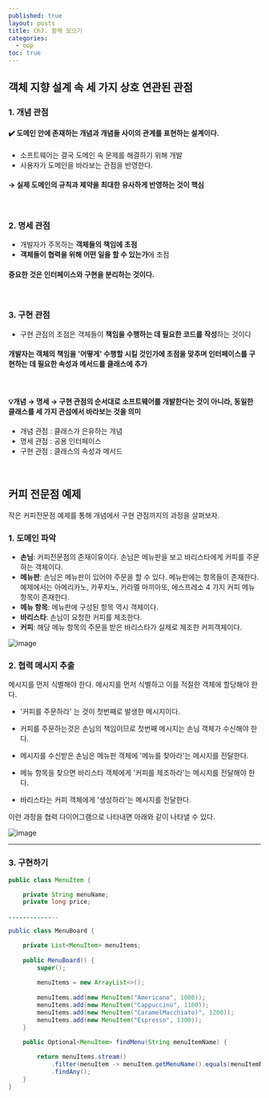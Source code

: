 ```yaml
---
published: true
layout: posts
title: Ch7. 함께 모으기
categories: 
  - oop
toc: true
---
```


## 객체 지향 설계 속 세 가지 상호 연관된 관점

### 1. 개념 관점

#### ✔️ 도메인 안에 존재하는 개념과 개념들 사이의 관계를 표현하는 설계이다.

- 소프트웨어는 결국 도메인 속 문제를 해결하기 위해 개발
- 사용자가 도메인을 바라보는 관점을 반영한다.

#### → 실제 도메인의 규칙과 제약을 최대한 유사하게 반영하는 것이 핵심

<br>

### 2. 명세 관점

- 개발자가 주목하는 **객체들의 책임에 초점**
- **객체들이 협력을 위해 어떤 일을 할 수 있는가**에 초점

#### 중요한 것은 인터페이스와 구현을 분리하는 것이다.

<br>

### 3. 구현 관점

- 구현 관점의 초점은 객체들이 **책임을 수행하는 데 필요한 코드를 작성**하는 것이다

#### 개발자는 객체의 책임을 '어떻게' 수행할 시킬 것인가에 초점을 맞추며 인터페이스를 구현하는 데 필요한 속성과 메서드를 클래스에 추가

<br>

#### 💡개념 → 명세 → 구현 관점의 순서대로 소프트웨어를 개발한다는 것이 아니라, 동일한 클래스를 세 가지 관섬에서 바라보는 것을 의미

- 개념 관점 : 클래스가 은유하는 개념
- 명세 관점 : 공용 인터페이스
- 구현 관점 : 클래스의 속성과 메서드

<br>

## **커피 전문점 예제**

작은 커피전문점 예제를 통해 개념에서 구현 관점까지의 과정을 살펴보자.

### 1. 도메인 파악

- **손님**: 커피전문점의 존재이유이다. 손님은 메뉴판을 보고 바리스타에게 커피를 주문하는 객체이다.
- **메뉴판**: 손님은 메뉴판이 있어야 주문을 할 수 있다. 메뉴판에는 항목들이 존재한다. 예제에서는 아메리카노, 카푸치노, 카라멜 마끼아또, 에스프레소 4 가지 커피 메뉴 항목이 존재한다.
- **메뉴 항목**: 메뉴판에 구성된 항목 역시 객체이다.
- **바리스타**: 손님이 요청한 커피를 제조한다.
- **커피**: 해당 메뉴 항목의 주문을 받은 바리스타가 실제로 제조한 커피객체이다.

![image](https://img1.daumcdn.net/thumb/R1280x0/?scode=mtistory2&fname=https%3A%2F%2Fblog.kakaocdn.net%2Fdn%2FmsmxS%2FbtrdqLpK36Q%2FnnotTa31uQ7HQNRRsafAF1%2Fimg.png)


### 2. **협력 메시지 추출**

 메시지를 먼저 식별해야 한다. 메시지를 먼저 식별하고 이를 적절한 객체에 할당해야 한다.

- '커피를 주문하라' 는 것이 첫번째로 발생한 메시지이다.
- 커피를 주문하는것은 손님의 책임이므로 첫번째 메시지는 손님 객체가 수신해야 한다.

- 메시지를 수신받은 손님은 메뉴판 객체에 '메뉴를 찾아라'는 메시지를 전달한다.
- 메뉴 항목을 찾으면 바리스타 객체에게 '커피를 제조하라'는 메시지를 전달해야 한다.

- 바리스타는 커피 객체에게 '생성하라'는 메시지를 전달한다.

이런 과정을 협력 다이어그램으로 나타내면 아래와 같이 나타낼 수 있다.

![image](https://img1.daumcdn.net/thumb/R1280x0/?scode=mtistory2&fname=https%3A%2F%2Fblog.kakaocdn.net%2Fdn%2FOQdt4%2FbtrdqMoEYxe%2FLELSkwKPBk1doc8PjHtKK1%2Fimg.png)

---

### 3. **구현하기**

```java
public class MenuItem {

	private String menuName;
	private long price;

..............

public class MenuBoard {

	private List<MenuItem> menuItems;
	
	public MenuBoard() {
		super();
		
		menuItems = new ArrayList<>();
		
		menuItems.add(new MenuItem("Americano", 1000));
		menuItems.add(new MenuItem("Cappuccino", 1100));
		menuItems.add(new MenuItem("CaramelMacchiato)", 1200));
		menuItems.add(new MenuItem("Espresso", 1300));
	}

	public Optional<MenuItem> findMenu(String menuItemName) {
		
		return menuItems.stream()
			.filter(menuItem -> menuItem.getMenuName().equals(menuItemName))
			.findAny();
	}
}
```
